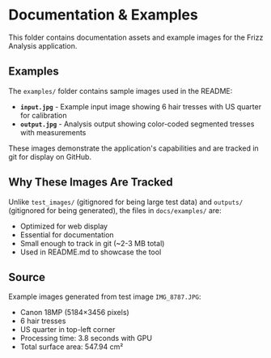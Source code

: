 # Documentation & Examples

This folder contains documentation assets and example images for the Frizz Analysis application.

## Examples

The `examples/` folder contains sample images used in the README:

- **`input.jpg`** - Example input image showing 6 hair tresses with US quarter for calibration
- **`output.jpg`** - Analysis output showing color-coded segmented tresses with measurements

These images demonstrate the application's capabilities and are tracked in git for display on GitHub.

## Why These Images Are Tracked

Unlike `test_images/` (gitignored for being large test data) and `outputs/` (gitignored for being generated), the files in `docs/examples/` are:
- Optimized for web display
- Essential for documentation
- Small enough to track in git (~2-3 MB total)
- Used in README.md to showcase the tool

## Source

Example images generated from test image `IMG_8787.JPG`:
- Canon 18MP (5184×3456 pixels)
- 6 hair tresses
- US quarter in top-left corner
- Processing time: 3.8 seconds with GPU
- Total surface area: 547.94 cm²

